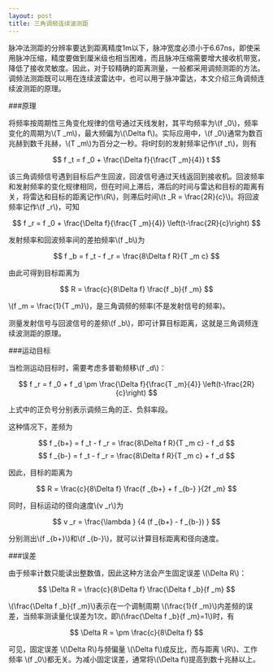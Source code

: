 ```yaml
---
layout: post
title: 三角调频连续波测距
---
```


脉冲法测距的分辨率要达到距离精度1m以下，脉冲宽度必须小于6.67ns，即使采用脉冲压缩，精度要做到厘米级也相当困难，而且脉冲压缩需要增大接收机带宽，降低了接收灵敏度。因此，对于较精确的距离测量，一般都采用调频测距的方法。调频法测距既可以用在连续波雷达中，也可以用于脉冲雷达，本文介绍三角调频连续波测距的原理。

###原理

将频率按周期性三角变化规律的信号通过天线发射，其平均频率为\\(f _0\\)，频率变化的周期为\\(T _m\\)，最大频偏为\\(\Delta f\\)。实际应用中，\\(f _0\\)通常为数百兆赫到数千兆赫，\\(T _m\\)为百分之一秒。将t时刻的发射频率记作\\(f _t\\)，则有

$$ f _t = f _0 + \frac{\Delta f}{\frac{T _m}{4}} t $$

该三角调频信号遇到目标后产生回波，回波信号通过天线返回到接收机。回波频率和发射频率的变化规律相同，但在时间上滞后，滞后的时间与雷达和目标的距离有关，将雷达和目标的距离记作\\(R\\)，则滞后时间\\(t _R = \frac{2R}{c}\\)。将回波频率记作\\(f _r\\)，可知

$$ f _r = f _0 + \frac{\Delta f}{\frac{T _m}{4}} \left(t-\frac{2R}{c}\right) $$

发射频率和回波频率间的差拍频率\\(f _b\\)为

$$ f _b = f _t - f _r =  \frac{8\Delta f R}{T _m c} $$

由此可得到目标距离为

$$ R = \frac{c}{8\Delta f} \frac{f _b}{f _m} $$

\\(f _m = \frac{1}{T _m}\\)，是三角调频的频率(不是发射信号的频率)。

测量发射信号与回波信号的差频\\(f _b\\)，即可计算目标距离，这就是三角调频连续波测距的原理。

###运动目标

当检测运动目标时，需要考虑多普勒频移\\(f _d\\)：

$$ f _r = f _0 + f _d \pm \frac{\Delta f}{\frac{T _m}{4}} \left(t-\frac{2R}{c}\right) $$

上式中的正负号分别表示调频三角的正、负斜率段。

这种情况下，差频为

$$ f _{b+} = f _t - f _r =  \frac{8\Delta f R}{T _m c} - f _d $$
$$ f _{b-} = f _t - f _r =  \frac{8\Delta f R}{T _m c} + f _d $$

因此，目标的距离为

$$ R = \frac{c}{8\Delta f} \frac{f _{b+} + f _{b-} }{2f _m} $$

同时，目标运动的径向速度\\(v _r\\)为

$$ v _r = \frac{\lambda } {4 (f _{b+} - f _{b-}) } $$

分别测出\\(f _{b+}\\)和\\(f _{b-}\\)，就可以计算目标距离和径向速度。

###误差

由于频率计数只能读出整数值，因此这种方法会产生固定误差 \\(\Delta R\\)：

$$ \Delta R = \frac{c}{8\Delta f} \frac{\Delta f _b}{f _m} $$

\\(\frac{\Delta f _b}{f _m}\\)表示在一个调制周期 \\(\frac{1}{f _m}\\)内差频的误差，当频率测读量化误差为1次，即\\(\frac{\Delta f _b}{f _m}=1\\)时，有

$$ \Delta R = \pm \frac{c}{8\Delta f} $$

可见，固定误差 \\(\Delta R\\)与频偏量 \\(\Delta f\\)成反比，而与距离 \\(R\\)、工作频率 \\(f _0\\)都无关。为减小固定误差，通常将\\(\Delta f\\)提高到数十兆赫以上。


